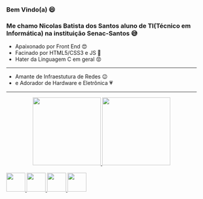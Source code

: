 ### Bem Vindo(a) 😄
### Me chamo Nicolas Batista dos Santos aluno de TI(Técnico em Informática) na instituição Senac-Santos 😅


- Apaixonado por Front End 😍
- Facinado por HTML5/CSS3 e JS 🤩
- Hater da Linguagem C em geral 😡
-----------------------------------
- Amante de Infraestutura de Redes 😉
- e Adorador de Hardware e Eletrônica 💗
-----------------------------------------
<div align="center">
  <a href="https://github.com/NicBits">
  <img height="180em" src="https://github-readme-stats.vercel.app/api?username=NicBits&show_icons=true&theme=shades-of-purple&include_all_commits=false&count_private=false"/>
<img height="180em" src="https://github-readme-stats.vercel.app/api/top-langs/?username=NicBits&layout=compact&langs_count=4&theme=shades-of-purple"/>
</div><br>
<div>
<img height="50em" src="https://cdn.jsdelivr.net/gh/devicons/devicon/icons/css3/css3-original.svg" />
<img height="50em" src="https://cdn.jsdelivr.net/gh/devicons/devicon/icons/html5/html5-original.svg" />
<img height="50em" src="https://cdn.jsdelivr.net/gh/devicons/devicon/icons/javascript/javascript-original.svg" />
<img height="50em" src="https://cdn.jsdelivr.net/gh/devicons/devicon/icons/mysql/mysql-original-wordmark.svg" />
</div>
